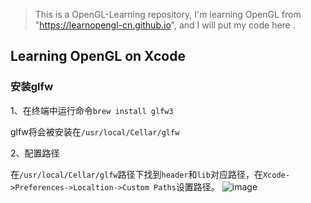 > This is a OpenGL-Learning repository, I'm learning OpenGL from "https://learnopengl-cn.github.io", and I will put my code here .

## Learning OpenGL on Xcode

### 安装glfw
1、在终端中运行命令`brew install glfw3`

glfw将会被安装在`/usr/local/Cellar/glfw`

2、配置路径

在`/usr/local/Cellar/glfw`路径下找到`header`和`lib`对应路径，在`Xcode->Preferences->Localtion->Custom Paths`设置路径。
![image](https://github.com/Orient-ZY/OpenGL-Learning/img/localtion.png)
